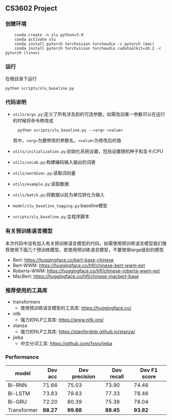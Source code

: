 ## CS3602 Project

### 创建环境
```
    conda create -n slu python=3.9
    conda activate slu
    conda install pytorch torchvision torchaudio -c pytorch (mac)
    conda install pytorch torchvision torchaudio cudatoolkit=10.2 -c pytorch (linux)
```
### 运行
    
在根目录下运行

    python scripts/slu_baseline.py

### 代码说明

+ `utils/args.py`:定义了所有涉及到的可选参数，如需改动某一参数可以在运行的时候将命令修改成
        
        python scripts/slu_baseline.py --<arg> <value>
    其中，`<arg>`为要修改的参数名，`<value>`为修改后的值
+ `utils/initialization.py`:初始化系统设置，包括设置随机种子和显卡/CPU
+ `utils/vocab.py`:构建编码输入输出的词表
+ `utils/word2vec.py`:读取词向量
+ `utils/example.py`:读取数据
+ `utils/batch.py`:将数据以批为单位转化为输入
+ `model/slu_baseline_tagging.py`:baseline模型
+ `scripts/slu_baseline.py`:主程序脚本

### 有关预训练语言模型

本次代码中没有加入有关预训练语言模型的代码，如需使用预训练语言模型我们推荐使用下面几个预训练模型，若使用预训练语言模型，不要使用large级别的模型
+ Bert: https://huggingface.co/bert-base-chinese
+ Bert-WWM: https://huggingface.co/hfl/chinese-bert-wwm-ext
+ Roberta-WWM: https://huggingface.co/hfl/chinese-roberta-wwm-ext
+ MacBert: https://huggingface.co/hfl/chinese-macbert-base

### 推荐使用的工具库
+ transformers
  + 使用预训练语言模型的工具库: https://huggingface.co/
+ nltk
  + 强力的NLP工具库: https://www.nltk.org/
+ stanza
  + 强力的NLP工具库: https://stanfordnlp.github.io/stanza/
+ jieba
  + 中文分词工具: https://github.com/fxsjy/jieba

### Performance

|      model      | Dev acc | Dev precision | Dev recall | Dev F1 score |
| --------------- | ------- | ------------- | ---------- | ------------ |
|     Bi-RNN      |  71.66  |     75.03     |    73.90   |     74.46    |
|     Bi-LSTM     |  73.83  |     79.63     |    77.33   |     78.46    |
|     Bi-GRU      |  72.20  |     80.39     |    75.38   |     78.04    |
|   Transformer   |  **88.27**  |     **99.88**     |    **88.45**   |     **93.82**    |